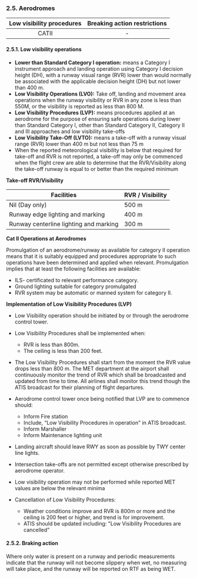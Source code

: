 ### 	2.5. Aerodromes

| Low visibility procedures | Breaking action restrictions |
| :-----------------------: | :--------------------------: |
|           CATII           |              -               |

#### 2.5.1. Low visibility operations

- **Lower than Standard Category I operation:** means a Category I instrument approach and landing operation using Category I decision height (DH), with a runway visual range (RVR) lower than would normally be associated with the applicable decision height (DH) but not lower than 400 m.
- **Low Visibility Operations (LVO):** Take off, landing and movement area operations when the runway visibility or RVR in any zone is less than 550M, or the visibility is reported as less than 800 M.
- **Low Visibility Procedures (LVP):** means procedures applied at an aerodrome for the purpose of ensuring safe operations during lower than Standard Category I, other than Standard Category II, Category II and III approaches and low visibility take-offs
- **Low Visibility Take-Off (LVTO):** means a take-off with a runway visual range (RVR) lower than 400 m but not less than 75 m
- When the reported meteorological visibility is below that required for take-off and RVR is not reported, a take-off may only be commenced when the flight crew are able to determine that the RVR/Visibility along the take-off runway is equal to or better than the required minimum

**Take-off RVR/Visibility**

| Facilities                             | RVR / Visibility |
| -------------------------------------- | ---------------- |
| Nil (Day only)                         | 500 m            |
| Runway edge lighting and marking       | 400 m            |
| Runway centerline lighting and marking | 300 m            |

**Cat II Operations at Aerodromes**

Promulgation of an aerodrome/runway as available for category II operation means that it is suitably equipped and procedures appropriate to such operations have been determined and applied when relevant. Promulgation implies that at least the following facilities are available: 

- ILS- certificated to relevant performance category. 
- Ground lighting suitable for category promulgated 
- RVR system may be automatic or manned system for category II.

**Implementation of Low Visibility Procedures (LVP)** 

- Low Visibility operation should be initiated by or through the aerodrome control tower. 
- Low Visibility Procedures shall be implemented when: 
  - RVR is less than 800m. 
  - The ceiling is less than 200 feet.

- The Low Visibility Procedures shall start from the moment the RVR value drops less than 800 m. The MET department at the airport shall continuously monitor the trend of RVR which shall be broadcasted and updated from time to time. All airlines shall monitor this trend though the ATIS broadcast for their planning of flight departures. 
- Aerodrome control tower once being notified that LVP are to commence should:
  - Inform Fire station 
  - Include, “Low Visibility Procedures in operation" in ATIS broadcast. 
  - Inform Marshaller 
  - Inform Maintenance lighting unit 
- Landing aircraft should leave RWY as soon as possible by TWY center line lights.
- Intersection take-offs are not permitted except otherwise prescribed by aerodrome operator. 
- Low visibility operation may not be performed while reported MET values are below the relevant minima 
- Cancellation of Low Visibility Procedures: 
  - Weather conditions improve and RVR is 800m or more and the ceiling is 200 feet or higher, and trend is for improvement. 
  - ATIS should be updated including: "Low Visibility Procedures are cancelled”

#### 2.5.2. Braking action

Where only water is present on a runway and periodic measurements indicate that the runway will not become slippery when wet, no measuring will take place, and the runway will be reported on RTF as being WET.
